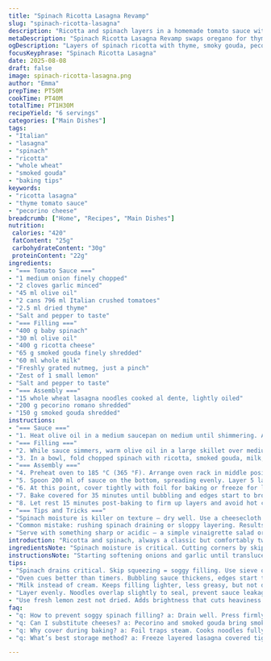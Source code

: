 ```yaml
---
title: "Spinach Ricotta Lasagna Revamp"
slug: "spinach-ricotta-lasagna"
description: "Ricotta and spinach layers in a homemade tomato sauce with oregano replaced by thyme, lasagna sheets swapped for whole wheat, finished with smoked gouda and pecorino cheeses instead of parmesan and mozzarella. Cream replaced by whole milk. Cook times shifted slightly to catch all bubbling and browning right. Added a touch of lemon zest to brighten the filling. Leaves you with a hearty, creamy yet slightly tangy bake. Vegetables wilted not mushy, sauce thick enough to cling but not drown. A bit rustic, a bit sharp. Works well frozen at the assembly stage. Ready for a weekend project or a weeknight rescue."
metaDescription: "Spinach Ricotta Lasagna Revamp swaps oregano for thyme, whole wheat noodles, smoked gouda, pecorino; lemon zest brightens filling, baking cues signal doneness."
ogDescription: "Layers of spinach ricotta with thyme, smoky gouda, pecorino, whole wheat noodles. Watch bubbling sauce and browned cheese for that chewy, hearty finish."
focusKeyphrase: "Spinach Ricotta Lasagna"
date: 2025-08-08
draft: false
image: spinach-ricotta-lasagna.png
author: "Emma"
prepTime: PT50M
cookTime: PT40M
totalTime: PT1H30M
recipeYield: "6 servings"
categories: ["Main Dishes"]
tags:
- "Italian"
- "lasagna"
- "spinach"
- "ricotta"
- "whole wheat"
- "smoked gouda"
- "baking tips"
keywords:
- "ricotta lasagna"
- "thyme tomato sauce"
- "pecorino cheese"
breadcrumb: ["Home", "Recipes", "Main Dishes"]
nutrition: 
 calories: "420"
 fatContent: "25g"
 carbohydrateContent: "30g"
 proteinContent: "22g"
ingredients:
- "=== Tomato Sauce ==="
- "1 medium onion finely chopped"
- "2 cloves garlic minced"
- "45 ml olive oil"
- "2 cans 796 ml Italian crushed tomatoes"
- "2.5 ml dried thyme"
- "Salt and pepper to taste"
- "=== Filling ==="
- "400 g baby spinach"
- "30 ml olive oil"
- "400 g ricotta cheese"
- "65 g smoked gouda finely shredded"
- "60 ml whole milk"
- "Freshly grated nutmeg, just a pinch"
- "Zest of 1 small lemon"
- "Salt and pepper to taste"
- "=== Assembly ==="
- "15 whole wheat lasagna noodles cooked al dente, lightly oiled"
- "200 g pecorino romano shredded"
- "150 g smoked gouda shredded"
instructions:
- "=== Sauce ==="
- "1. Heat olive oil in a medium saucepan on medium until shimmering. Add onion and garlic. Stir, hear gentle sizzling, the scent awakening the kitchen. Fry until translucent, about 6 minutes, edges just turning golden. Toss in crushed tomatoes and thyme. Bring to a lively boil. Reduce and simmer actively, sauce thickening, color deepening, 18 to 20 minutes. Taste for salt and pepper. Sauce should coat the back of a spoon, not watery, but still vibrant. Remove from heat; set aside."
- "=== Filling ==="
- "2. While sauce simmers, warm olive oil in a large skillet over medium-high heat. Toss in spinach, sprinkle in a pinch of salt, stir quickly – spinach wilts, darkens, and shrinks within 3 minutes. Hear the soft hiss as moisture escapes. Scoop spinach into a fine-mesh sieve and press firmly to eject excess liquid, or spinach will make filling soggy. Let cool enough to handle. Roughly chop for texture; too fine and you lose the bite."
- "3. In a bowl, fold chopped spinach with ricotta, smoked gouda, milk, nutmeg, and lemon zest. Salt and pepper now, mindful that cheeses add saltiness. If mixture feels dry, splash in a bit more milk — supple but not runny. Taste — a hint of freshness from lemon keeps it lively. Set aside."
- "=== Assembly ==="
- "4. Preheat oven to 185 °C (365 °F). Arrange oven rack in middle position. Oil your baking dish lightly to prevent sticking and burning edges."
- "5. Spoon 200 ml of sauce on the bottom, spreading evenly. Layer 5 lasagna noodles side by side, overlapping slightly to seal. Ladle 350 ml sauce over noodles, scatter 25 g pecorino and 35 g smoked gouda evenly. Dollop half the spinach ricotta mix, spread to edges for consistent bite and bake. Repeat layering: noodles, sauce, pecorino and gouda, remaining filling. Final layer: noodles, remaining sauce. Cover top with remaining cheeses."
- "6. At this point, cover tightly with foil for baking or freeze for later use. If frozen, thaw overnight in fridge before baking. Baking covered traps steam, cooks noodles and melds flavors gently."
- "7. Bake covered for 35 minutes until bubbling and edges start to brown lightly. Remove foil; increase heat slightly or switch to broil for 4 to 6 minutes until cheese browns to a golden crust. Watch carefully to avoid burning. Look for cheese melting, bubbling, some blistering for texture contrast."
- "8. Let rest 15 minutes post-baking to firm up layers and avoid hot cheese spurts. Cut with a sharp knife for clean slices or messy rustic chunks, your call."
- "=== Tips and Tricks ==="
- "Spinach moisture is killer on texture — dry well. Use a cheesecloth if you don't have a sieve. Milk instead of cream makes filling lighter and less greasy. Thyme swapped for oregano — change the herbal note to earthier warmth. Smoked gouda and pecorino add depth and a bit of bite missing from bland mozzarella and parmesan combo. Whole wheat noodles add nuttiness and keep things hearty. Lemon zest is my secret kick — brightens creamy ricotta filling, cuts heaviness. Oven temps vary so rely on bubbling signals and crust color, not just timers. Let it rest or it’ll ooze mess. Freeze at assembly to save time; just don't skip thawing slowly or noodles get stiff. If sauce too acidic, pinch sugar or use a small grated carrot in cooking stage to balance."
- "Common mistake: rushing spinach draining or sloppy layering. Results in watery lasagna or collapsing layers. Use sturdy baking dish; glass or ceramic absorbs heat evenly, avoids burnt bottoms. For speed, pre-cooked noodles are a godsend, but must be well separated with oil to avoid clumps."
- "Serve with something sharp or acidic — a simple vinaigrette salad or pickled veggies cut richness. And wine? An earthy red or robust white works — just don't overthink it."
introduction: "Ricotta and spinach, always a classic but comfortably tweaked here. Thyme sneaks in place of oregano, lending a woodsy warmth — I found oregano too straightforward in previous tries, a tad one-note. Whole wheat noodles swap out standard for a nuttier bite, plus bonus fiber. Smoked gouda and pecorino replace mozzarella and parmesan — a bolder, smokier edge that cuts the creaminess clean. A dash of lemon zest woke the filling; past attempts felt flabby, lacking brightness. Sauce simmers steadily, thickening to that glance-back-you-know-it-when-you-see-it stage — no drainout. Baking covered traps steam, ensures noodles cook fully without fuss. Uncovered finish crisps cheese, brings texture contrast you miss when skimping. Resting crucial or serving gets messy. Freeze after assembly if time's tight — the easiest trick for meal prep that doesn’t betray flavor. Sit back. Wait for bubbling and crust, dig in."
ingredientsNote: "Spinach moisture is critical. Cutting corners by skipping draining leads to soggy layers — a pitfall I’ve learned to avoid by squeezing handfuls tightly in sieve or pressing with ladle. For cheese, smoked gouda adds complexity instead of plain mozzarella, bring temptation where parmesan alone wouldn’t. Ricotta should be whole milk type for creaminess; low-fat dries the filling out. Milk substituted for cream lightens mouthfeel but keeps moisture balance—don't overdo or mix gets runny. Thyme’s subtle but strong aroma shifts flavor profile comfortably; if absent, marjoram or basil make fine backups. Whole wheat pasta holds better in freeze-thaw cycles, no mush if cooked just right. Keep noodles lightly oiled so they don’t glue together during assembly — a kitchen-saved frustration. Fresh lemon zest over dry — bright pungency keeps filling lively rather than choking richness. Salt cautiously to account for cheese saltiness. Olive oil quality influences sauce aroma; don’t skimp."
instructionsNote: "Starting softening onions and garlic until translucent is your flavor baseline — the usual hard bit is skipping this and ending with flat sauce. The bubble-and-reduce stage thickens and concentrates acids, controlling bright but harsh tomato notes, so simmer till sauce paints-spoon-thick. Spinach wilting needs quick heat and seasoning inside the pan; long cooking for erasing freshness — just enough to wilt, then press immediately to prevent watery filling. I’ve failed many times here by rushing— soggy filling was a giveaway. Folding cheeses and zest last prevents overmixing, which breaks textures. Assembly in layers shapes moisture distribution and support; too sparse sauce leaves dry edges, too heavy makes it sloppy. Baking covered carefully traps steam for perfect noodle cooking; uncovered finish crisps cheese, avoid burning by keeping an eye during broil phase — a couple minutes too long turns it bitter. Ten-fifteen-minute resting cool down lets lava cheese re-solidify — skipped this and burnt mouths almost happened. For freezing, freeze fully covered and thaw slowly; reheating directly causes toughness. Watch visual cues more than exact times — bubbling, cheese color, edges firming signal doneness better than clocks."
tips:
- "Spinach drains critical. Skip squeezing = soggy filling. Use sieve or cheesecloth. Press hard or liquid ruins texture. Chop roughly, keep bite. Too fine turns mushy in bake."
- "Oven cues better than timers. Bubbling sauce thickens, edges start to brown. Foil keeps steam trapping noodles cooking gentle. Remove foil last minutes to crisp cheese top."
- "Milk instead of cream. Keeps filling lighter, less greasy, but not dry. Add splash carefully. Too much = loose filling, too little = chalky texture. Cheese saltiness requires cautious seasoning."
- "Layer evenly. Noodles overlap slightly to seal, prevent sauce leakage. Sauce thick enough to coat spoon but not heavy. Thin sauce = collapse. Thick sauce = dryness. Balance vital."
- "Use fresh lemon zest not dried. Adds brightness that cuts heaviness. Zest last, fold gently. Thyme replaces oregano with woodier aroma. Backup with marjoram or basil if missing."
faq:
- "q: How to prevent soggy spinach filling? a: Drain well. Press firmly with sieve or cheesecloth. Chop roughly. Do not overcook spinach wilt fast. Excess moisture kills texture, makes filling runny."
- "q: Can I substitute cheeses? a: Pecorino and smoked gouda bring smoky, sharp notes. Use parmesan or mozzarella but lose that edge. Creamier filling without gouda. Adjust salt accordingly."
- "q: Why cover during baking? a: Foil traps steam. Cooks noodles fully. Stops drying edges. Uncover last 5 minutes to brown cheese top. Skip uncover step, cheese stays pale, lacks texture contrast."
- "q: What’s best storage method? a: Freeze layered lasagna covered tightly. Thaw overnight in fridge. Bake from cold or room temp. Refrigerate leftovers in airtight container up to 3 days."

---
```

